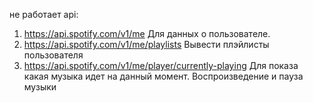 не работает api:
1. https://api.spotify.com/v1/me 
Для данных о пользователе.
2. https://api.spotify.com/v1/me/playlists
Вывести плэйлисты пользователя
3. https://api.spotify.com/v1/me/player/currently-playing
Для показа какая музыка идет на данный момент.
Воспроизведение и пауза музыки
